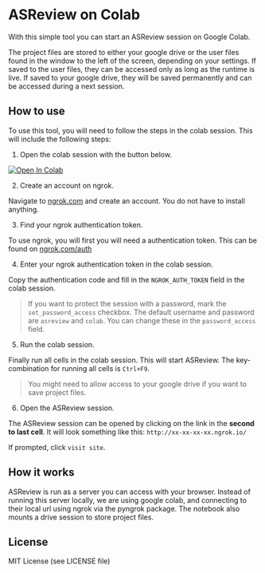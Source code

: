 # ASReview on Colab

With this simple tool you can start an ASReview session on Google Colab.

The project files are stored to either your google drive or the user files found
in the window to the left of the screen, depending on your settings. If saved to
the user files, they can be accessed only as long as the runtime is live. If
saved to your google drive, they will be saved permanently and can be accessed
during a next session.

## How to use

To use this tool, you will need to follow the steps in the colab session. This
will include the following steps:

1. Open the colab session with the button below.

[![Open In Colab](https://colab.research.google.com/assets/colab-badge.svg)](https://colab.research.google.com/github/JTeijema/ASReview-Google-Colab/blob/main/ASReview_in_colab.ipynb)

2. Create an account on ngrok.

Navigate to [ngrok.com](https://ngrok.com/) and create an account. You do not
have to install anything.

3. Find your ngrok authentication token.

To use ngrok, you will first you will need a authentication token. This can be
found on [ngrok.com/auth](https://dashboard.ngrok.com/auth)

4. Enter your ngrok authentication token in the colab session.

Copy the authentication code and fill in the `NGROK_AUTH_TOKEN` field in the
colab session.

> If you want to protect the session with a password, mark the
> `set_password_access` checkbox. The default username and password are
> `asreview` and `colab`. You can change these in the `password_access` field.

5. Run the colab session.

Finally run all cells in the colab session. This will start ASReview. The
key-combination for running all cells is `Ctrl+F9`.

> You might need to allow access to your google drive if you want to save
project files.

6. Open the ASReview session.

The ASReview session can be opened by clicking on the link in the **second to
last cell**. It will look something like this:
`http://xx-xx-xx-xx.ngrok.io/`

If prompted, click `visit site`.

## How it works

ASReview is run as a server you can access with your browser. Instead of running
this server locally, we are using google colab, and connecting to their local
url using ngrok via the pyngrok package. The notebook also mounts a drive session to store
project files.

## License

MIT License (see LICENSE file)
